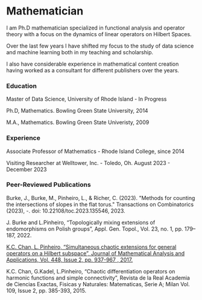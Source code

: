 # Mathematician 
I am Ph.D mathematician specialized in functional analysis and operator theory with a focus on the dynamics of linear operators on Hilbert Spaces.  

Over the last few years I have shifted my focus to the study of data science and machine learning both in my teaching and scholarship.  

I also have considerable experience in mathematical content creation having worked as a consultant for different publishers over the years.

### Education

Master of Data Science, University of Rhode Island - In Progress 

Ph.D, Mathematics.  Bowling Green State University, 2014

M.A., Mathematics. Bowling Green State Univeristy, 2009

### Experience

Associate Professor of Mathematics - Rhode Island College, since 2014

Visiting Researcher at Welltower, Inc. - Toledo, Oh.  August 2023 - December 2023

### Peer-Reviewed Publications

Burke, J., Burke, M., Pinheiro, L., & Richer, C. (2023). "Methods for counting the intersections of slopes in the flat torus." Transactions on Combinatorics (2023), -. doi: 10.22108/toc.2023.135546, 2023.

J. Burke and L.Pinheiro, “Topologically mixing extensions of endomorphisms on Polish groups”, Appl. Gen. Topol., Vol. 23, no. 1, pp. 179–187, 2022.

[K.C. Chan, L. Pinheiro, “Simultaneous chaotic extensions for general operators on a Hilbert subspace”, Journal of Mathematical Analysis and Applications, Vol. 448, Issue 2, pp. 937-967 , 2017.](https://www.sciencedirect.com/science/article/pii/S0022247X16307247)

K.C. Chan,  G.Kadel, L.Pinheiro, “Chaotic differentiation operators on harmonic functions and simple connectivity”, Revista de la Real Academia de Ciencias Exactas, Fisicas y Naturales: Matematicas, Serie A; Milan Vol. 109, Issue 2, pp. 385-393, 2015.

